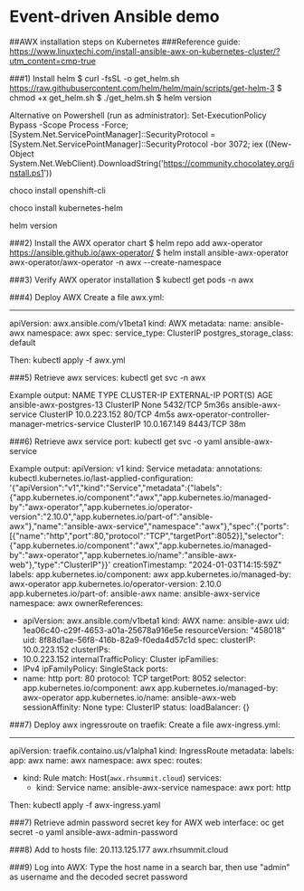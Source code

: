 # Event-driven Ansible demo
##AWX installation steps on Kubernetes
###Reference guide: https://www.linuxtechi.com/install-ansible-awx-on-kubernetes-cluster/?utm_content=cmp-true

###1) Install helm
$ curl -fsSL -o get_helm.sh https://raw.githubusercontent.com/helm/helm/main/scripts/get-helm-3
$ chmod +x get_helm.sh
$ ./get_helm.sh
$ helm version

Alternative on Powershell (run as administrator):
Set-ExecutionPolicy Bypass -Scope Process -Force; [System.Net.ServicePointManager]::SecurityProtocol = [System.Net.ServicePointManager]::SecurityProtocol -bor 3072; iex ((New-Object System.Net.WebClient).DownloadString('https://community.chocolatey.org/install.ps1'))

choco install openshift-cli 

choco install kubernetes-helm 

helm version 

###2) Install the AWX operator chart
$ helm repo add awx-operator https://ansible.github.io/awx-operator/
$ helm install ansible-awx-operator awx-operator/awx-operator -n awx --create-namespace

###3) Verify AWX operator installation
$ kubectl get pods -n awx

###4) Deploy AWX
Create a file awx.yml:

---
apiVersion: awx.ansible.com/v1beta1
kind: AWX
metadata:
  name: ansible-awx
  namespace: awx
spec:
  service_type: ClusterIP
  postgres_storage_class: default
  
Then:
kubectl apply -f awx.yml

###5) Retrieve awx services:
kubectl get svc -n awx

Example output:
NAME                                              TYPE        CLUSTER-IP     EXTERNAL-IP   PORT(S)    AGE
ansible-awx-postgres-13                           ClusterIP   None           <none>        5432/TCP   5m36s
ansible-awx-service                               ClusterIP   10.0.223.152   <none>        80/TCP     4m5s
awx-operator-controller-manager-metrics-service   ClusterIP   10.0.167.149   <none>        8443/TCP   38m

###6) Retrieve awx service port:
kubectl get svc -o yaml ansible-awx-service

Example output:
apiVersion: v1
kind: Service
metadata:
  annotations:
    kubectl.kubernetes.io/last-applied-configuration: '{"apiVersion":"v1","kind":"Service","metadata":{"labels":{"app.kubernetes.io/component":"awx","app.kubernetes.io/managed-by":"awx-operator","app.kubernetes.io/operator-version":"2.10.0","app.kubernetes.io/part-of":"ansible-awx"},"name":"ansible-awx-service","namespace":"awx"},"spec":{"ports":[{"name":"http","port":80,"protocol":"TCP","targetPort":8052}],"selector":{"app.kubernetes.io/component":"awx","app.kubernetes.io/managed-by":"awx-operator","app.kubernetes.io/name":"ansible-awx-web"},"type":"ClusterIP"}}'
  creationTimestamp: "2024-01-03T14:15:59Z"
  labels:
    app.kubernetes.io/component: awx
    app.kubernetes.io/managed-by: awx-operator
    app.kubernetes.io/operator-version: 2.10.0
    app.kubernetes.io/part-of: ansible-awx
  name: ansible-awx-service
  namespace: awx
  ownerReferences:
  - apiVersion: awx.ansible.com/v1beta1
    kind: AWX
    name: ansible-awx
    uid: 1ea06c40-c29f-4653-a01a-25678a916e5e
  resourceVersion: "458018"
  uid: 8f88d1ae-56f8-416b-82a9-f0eda4d57c1d
spec:
  clusterIP: 10.0.223.152
  clusterIPs:
  - 10.0.223.152
  internalTrafficPolicy: Cluster
  ipFamilies:
  - IPv4
  ipFamilyPolicy: SingleStack
  ports:
  - name: http
    port: 80
    protocol: TCP
    targetPort: 8052
  selector:
    app.kubernetes.io/component: awx
    app.kubernetes.io/managed-by: awx-operator
    app.kubernetes.io/name: ansible-awx-web
  sessionAffinity: None
  type: ClusterIP
status:
  loadBalancer: {}

###7) Deploy awx ingressroute on traefik:
Create a file awx-ingress.yml:

---
apiVersion: traefik.containo.us/v1alpha1
kind: IngressRoute
metadata:
  labels:
    app: awx
  name: awx
  namespace: awx
spec:
  routes:
  - kind: Rule
    match: Host(`awx.rhsummit.cloud`)
    services:
    - kind: Service
      name: ansible-awx-service
      namespace: awx
      port: http
	  
Then:
kubectl apply -f awx-ingress.yaml

###7) Retrieve admin password secret key for AWX web interface:
oc get secret -o yaml ansible-awx-admin-password

###8) Add to hosts file:
20.113.125.177 awx.rhsummit.cloud

###9) Log into AWX:
Type the host name in a search bar, then use "admin" as username and the decoded secret password
